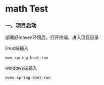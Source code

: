 # math Test

### 一、项目启动

部署好maven环境后，打开终端，进入项目目录

linux端输入 

```java
mvn spring-boot:run
```

windows端输入

```java
mvnw spring-boot:run
```

